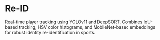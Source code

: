 # Re-ID
Real-time player tracking using YOLOv11 and DeepSORT. Combines IoU-based tracking, HSV color histograms, and MobileNet-based embeddings for robust identity re-identification in sports.
